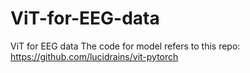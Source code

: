 # ViT-for-EEG-data
ViT for EEG data
The code for model refers to this repo: https://github.com/lucidrains/vit-pytorch
